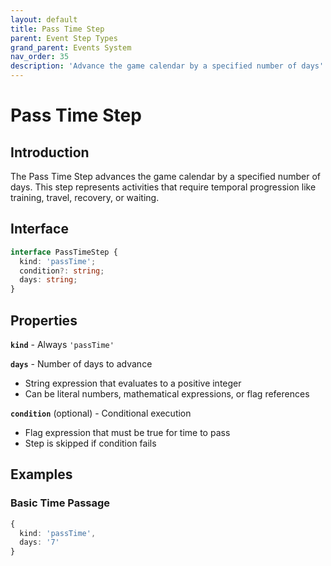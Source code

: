 ```yaml
---
layout: default
title: Pass Time Step
parent: Event Step Types
grand_parent: Events System
nav_order: 35
description: 'Advance the game calendar by a specified number of days'
---
```


# Pass Time Step

## Introduction

The Pass Time Step advances the game calendar by a specified number of days. This step represents activities that require temporal progression like training, travel, recovery, or waiting.

## Interface

```typescript
interface PassTimeStep {
  kind: 'passTime';
  condition?: string;
  days: string;
}
```

## Properties

**`kind`** - Always `'passTime'`

**`days`** - Number of days to advance

- String expression that evaluates to a positive integer
- Can be literal numbers, mathematical expressions, or flag references

**`condition`** (optional) - Conditional execution

- Flag expression that must be true for time to pass
- Step is skipped if condition fails

## Examples

### Basic Time Passage

```typescript
{
  kind: 'passTime',
  days: '7'
}
```
